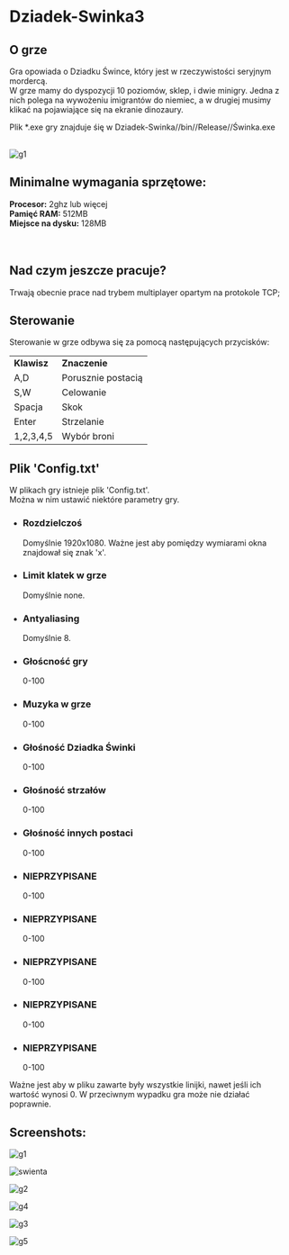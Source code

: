 <H1>Dziadek-Swinka3</H1>
<p>
  <H2>O grze</H2>
Gra opowiada o Dziadku Śwince, który jest w rzeczywistości seryjnym mordercą.</br>
W grze mamy do dyspozycji 10 poziomów, sklep, i dwie minigry.
Jedna z nich polega na wywożeniu imigrantów do niemiec, a w drugiej musimy klikać na pojawiające się na ekranie dinozaury.
</p>
Plik *.exe gry znajduje śię w Dziadek-Swinka//bin//Release//Świnka.exe
</br></br>

![g1](https://user-images.githubusercontent.com/113696735/196045722-4e899c5c-fff5-4c37-9fb3-12dfdde2716c.PNG)

<p>
  <H2>Minimalne wymagania sprzętowe:</H2>
  <strong>Procesor:</strong> 2ghz lub więcej<br>
  <strong>Pamięć RAM:</strong> 512MB</br>
  <strong>Miejsce na dysku:</strong> 128MB</br>
  </br></br>
  
</p>
<p>
  <H2>Nad czym jeszcze pracuje?</H2>
  Trwają obecnie prace nad trybem multiplayer opartym na protokole TCP;
</p>
<p>
  <H2>Sterowanie</H2>
  Sterowanie w grze odbywa się za pomocą następujących przycisków:
  <table>
    <tr>
      <td><strong>Klawisz</strong></td>  <td><strong>Znaczenie</strong></td>
    </tr>
    <tr>
      <td>A,D</td>  <td>Porusznie postacią</td>
    </tr>
    <tr>
      <td>S,W</strong></td>  <td>Celowanie</td>
    </tr>
    <tr>
      <td>Spacja</td>  <td>Skok</strong></td>
    </tr>
    <tr>
      <td>Enter</td>  <td>Strzelanie</td>
    </tr>
    <tr>
      <td>1,2,3,4,5</td>  <td>Wybór broni</td>
    </tr>
  </table>
</p>
<p>
  <H2>Plik 'Config.txt'</H2>
  W plikach gry istnieje plik 'Config.txt'.</br>
  Można w nim ustawić niektóre parametry gry.
  <ul>
    <li>
    <H3>Rozdzielczoś</H3>
    Domyślnie 1920x1080.
    Ważne jest aby pomiędzy wymiarami okna znajdował się znak 'x'. 
    </li>
    <li>
    <H3>Limit klatek w grze</H3>
    Domyślnie none.
    </li>
    <li>
    <H3>Antyaliasing</H3>
    Domyślnie 8.
    </li>
    <li>
    <H3>Głoścność gry</H3>
    0-100
    </li>
    <li>
    <H3>Muzyka w grze</H3>
    0-100
    </li>
    <li>
    <H3>Głośność Dziadka Świnki</H3>
    0-100
    </li>
    <li>
    <H3>Głośność strzałów</H3>
    0-100
    </li>
    <li>
    <H3>Głośność innych postaci</H3>
    0-100
    </li>
    <li>
    <H3>NIEPRZYPISANE</H3>
    0-100
    </li>
    <li>
    <H3>NIEPRZYPISANE</H3>
    0-100
    </li>
    <li>
    <H3>NIEPRZYPISANE</H3>
    0-100
    </li>
    <li>
    <H3>NIEPRZYPISANE</H3>
    0-100
    </li>
    <li>
    <H3>NIEPRZYPISANE</H3>
    0-100
    </li>
  </ul>
  Ważne jest aby w pliku zawarte były wszystkie linijki, nawet jeśli ich wartość wynosi 0. W przeciwnym wypadku gra może nie działać poprawnie.
</p>

<H2>Screenshots:</H2>

<image>![g1](https://user-images.githubusercontent.com/113696735/196045722-4e899c5c-fff5-4c37-9fb3-12dfdde2716c.PNG)

![swienta](https://user-images.githubusercontent.com/113696735/201524806-9fbb2819-17b7-415b-861f-303e8bfe7b70.PNG)

![g2](https://user-images.githubusercontent.com/113696735/196047402-1ef81b7e-7d05-4c07-af9f-e537bedb16b1.PNG)

![g4](https://user-images.githubusercontent.com/113696735/196047585-c6792442-016d-4c83-95ee-447ee46e5d67.PNG)

![g3](https://user-images.githubusercontent.com/113696735/196047579-b09ffbd9-2354-4ab6-9e50-ae022d178de4.PNG)

![g5](https://user-images.githubusercontent.com/113696735/196047640-e59597a3-79d9-472b-9a93-4b7a3159f4a0.PNG)
